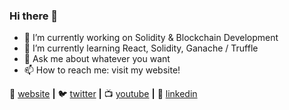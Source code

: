 

### Hi there 👋

- 🔭 I’m currently working on Solidity & Blockchain Development
- 🌱 I’m currently learning React, Solidity, Ganache / Truffle
- 💬 Ask me about whatever you want
- 📫 How to reach me: visit my website!


🏡 [website][website] **|** 
🐦 [twitter][twitter] **|** 
📺 [youtube][youtube] **|** 
👔 [linkedin][linkedin]

[banner]:https://raw.githubusercontent.com/manansh11/manansh11/master/Untitled%20design%20(1).png
[react]: http://reactjs.org
[website]: https://manansh.ca
[twitter]: https://twitter.com/mananshshukla
[youtube]: https://www.youtube.com/user/Ronaldo747833
[linkedin]: https://www.linkedin.com/in/manansh-shukla-8b3322160/
